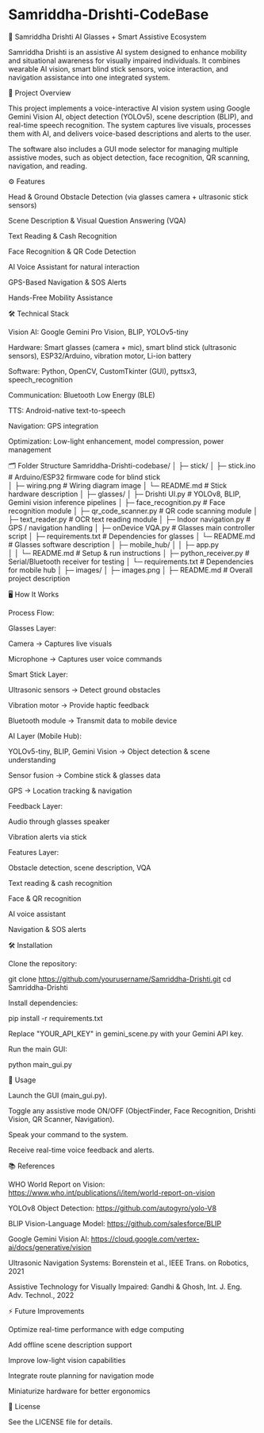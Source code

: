 # Samriddha-Drishti-CodeBase


🦾 Samriddha Drishti
AI Glasses + Smart Assistive Ecosystem

Samriddha Drishti is an assistive AI system designed to enhance mobility and situational awareness for visually impaired individuals. It combines wearable AI vision, smart blind stick sensors, voice interaction, and navigation assistance into one integrated system.

📌 Project Overview

This project implements a voice-interactive AI vision system using Google Gemini Vision AI, object detection (YOLOv5), scene description (BLIP), and real-time speech recognition. The system captures live visuals, processes them with AI, and delivers voice-based descriptions and alerts to the user.

The software also includes a GUI mode selector for managing multiple assistive modes, such as object detection, face recognition, QR scanning, navigation, and reading.

⚙️ Features

Head & Ground Obstacle Detection (via glasses camera + ultrasonic stick sensors)

Scene Description & Visual Question Answering (VQA)

Text Reading & Cash Recognition

Face Recognition & QR Code Detection

AI Voice Assistant for natural interaction

GPS-Based Navigation & SOS Alerts

Hands-Free Mobility Assistance

🛠 Technical Stack

Vision AI: Google Gemini Pro Vision, BLIP, YOLOv5-tiny

Hardware: Smart glasses (camera + mic), smart blind stick (ultrasonic sensors), ESP32/Arduino, vibration motor, Li-ion battery

Software: Python, OpenCV, CustomTkinter (GUI), pyttsx3, speech_recognition

Communication: Bluetooth Low Energy (BLE)

TTS: Android-native text-to-speech

Navigation: GPS integration

Optimization: Low-light enhancement, model compression, power management

🗂 Folder Structure
Samriddha-Drishti-codebase/
│
├─ stick/
│  ├─ stick.ino    # Arduino/ESP32 firmware code for blind stick             
│  ├─ wiring.png                  # Wiring diagram image
│  └─ README.md                   # Stick hardware description
│
├─ glasses/
│  ├─ Drishti UI.py         # YOLOv8, BLIP, Gemini vision inference pipelines
│  ├─ face_recognition.py         # Face recognition module
│  ├─ qr_code_scanner.py          # QR code scanning module
│  ├─ text_reader.py               # OCR text reading module
│  ├─ Indoor navigation.py                # GPS / navigation handling
│  ├─ onDevice VQA.py              # Glasses main controller script
│  ├─ requirements.txt             # Dependencies for glasses
│  └─ README.md                    # Glasses software description
│
├─ mobile_hub/
│  │   ├─ app.py                   
│  │   └─ README.md                # Setup & run instructions
│  ├─ python_receiver.py           # Serial/Bluetooth receiver for testing
│  └─ requirements.txt             # Dependencies for mobile hub
│
├─ images/
│  ├─ images.png
│
├─ README.md                       # Overall project description          


🖥 How It Works

Process Flow:

Glasses Layer:

Camera → Captures live visuals

Microphone → Captures user voice commands

Smart Stick Layer:

Ultrasonic sensors → Detect ground obstacles

Vibration motor → Provide haptic feedback

Bluetooth module → Transmit data to mobile device

AI Layer (Mobile Hub):

YOLOv5-tiny, BLIP, Gemini Vision → Object detection & scene understanding

Sensor fusion → Combine stick & glasses data

GPS → Location tracking & navigation

Feedback Layer:

Audio through glasses speaker

Vibration alerts via stick

Features Layer:

Obstacle detection, scene description, VQA

Text reading & cash recognition

Face & QR recognition

AI voice assistant

Navigation & SOS alerts

🛠 Installation

Clone the repository:

git clone https://github.com/yourusername/Samriddha-Drishti.git
cd Samriddha-Drishti


Install dependencies:

pip install -r requirements.txt


Replace "YOUR_API_KEY" in gemini_scene.py with your Gemini API key.

Run the main GUI:

python main_gui.py

🎯 Usage

Launch the GUI (main_gui.py).

Toggle any assistive mode ON/OFF (ObjectFinder, Face Recognition, Drishti Vision, QR Scanner, Navigation).

Speak your command to the system.

Receive real-time voice feedback and alerts.

📚 References

WHO World Report on Vision: https://www.who.int/publications/i/item/world-report-on-vision

YOLOv8 Object Detection: https://github.com/autogyro/yolo-V8

BLIP Vision-Language Model: https://github.com/salesforce/BLIP

Google Gemini Vision AI: https://cloud.google.com/vertex-ai/docs/generative/vision

Ultrasonic Navigation Systems: Borenstein et al., IEEE Trans. on Robotics, 2021

Assistive Technology for Visually Impaired: Gandhi & Ghosh, Int. J. Eng. Adv. Technol., 2022

⚡ Future Improvements

Optimize real-time performance with edge computing

Add offline scene description support

Improve low-light vision capabilities

Integrate route planning for navigation mode

Miniaturize hardware for better ergonomics

📜 License

See the LICENSE file for details.
